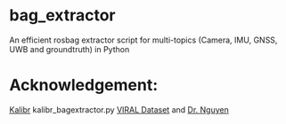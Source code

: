# bag_extractor
An efficient rosbag extractor script for multi-topics (Camera, IMU, GNSS, UWB and groundtruth) in Python

# Acknowledgement:
   [Kalibr](https://github.com/ethz-asl/kalibr) kalibr_bagextractor.py
   [VIRAL Dataset](https://github.com/ntu-aris/ntu_viral_dataset) and [Dr. Nguyen](https://github.com/brytsknguyen)
